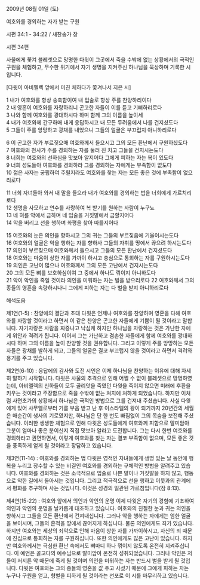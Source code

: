 2009년 08월 01일 (토)

여호와를 경외하는 자가 받는 구원



시편 34:1 - 34:22 / 새찬송가  장


시편 34편

사울에게 쫓겨 블레셋으로 망명한 다윗이 그곳에서 죽을 수밖에 없는 상황에서의 극적인 구원을 체험하고, 무수한 위기에서 자기 생명을 지켜주신 하나님을 묵상하며 기록한 시입니다.    

[다윗이 아비멜렉 앞에서 미친 체하다가 쫓겨나서 지은 시]  

1 내가 여호와를 항상 송축함이여 내 입술로 항상 주를 찬양하리이다  
2 내 영혼이 여호와를 자랑하리니 곤고한 자들이 이를 듣고 기뻐하리로다  
3 나와 함께 여호와를 광대하시다 하며 함께 그의 이름을 높이세  
4 내가 여호와께 간구하매 내게 응답하시고 내 모든 두려움에서 나를 건지셨도다  
5 그들이 주를 앙망하고 광채를 내었으니 그들의 얼굴은 부끄럽지 아니하리로다  

6 이 곤고한 자가 부르짖으매 여호와께서 들으시고 그의 모든 환난에서 구원하셨도다  
7 여호와의 천사가 주를 경외하는 자를 둘러 진 치고 그들을 건지시는도다  
8 너희는 여호와의 선하심을 맛보아 알지어다 그에게 피하는 자는 복이 있도다  
9 너희 성도들아 여호와를 경외하라 그를 경외하는 자에게는 부족함이 없도다  
10 젊은 사자는 궁핍하여 주릴지라도 여호와를 찾는 자는 모든 좋은 것에 부족함이 없으리로다  

11 너희 자녀들아 와서 내 말을 들으라 내가 여호와를 경외하는 법을 너희에게 가르치리로다  
12 생명을 사모하고 연수를 사랑하여 복 받기를 원하는 사람이 누구뇨  
13 네 혀를 악에서 금하며 네 입술을 거짓말에서 금할지어다  
14 악을 버리고 선을 행하며 화평을 찾아 따를지어다  

15 여호와의 눈은 의인을 향하시고 그의 귀는 그들의 부르짖음에 기울이시는도다  
16 여호와의 얼굴은 악을 행하는 자를 향하사 그들의 자취를 땅에서 끊으려 하시는도다  
17 의인이 부르짖으매 여호와께서 들으시고 그들의 모든 환난에서 건지셨도다  
18 여호와는 마음이 상한 자를 가까이 하시고 충심으로 통회하는 자를 구원하시는도다  
19 의인은 고난이 많으나 여호와께서 그의 모든 고난에서 건지시는도다  
20 그의 모든 뼈를 보호하심이여 그 중에서 하나도 꺾이지 아니하도다  
21 악이 악인을 죽일 것이라 의인을 미워하는 자는 벌을 받으리로다 
22 여호와께서 그의 종들의 영혼을 속량하시나니 그에게 피하는 자는 다 벌을 받지 아니하리로다

해석도움





제1연(1-5) : 찬양에의 결단과 초대 
다윗은 언제나 여호와를 찬양하며 영혼을 다해 여호와를 자랑할 것이라고 하면서 이 같은 찬양은 곤고한 자들에게 기쁨이 될 것이라고 말합니다. 자기자랑은 사람을 짜증나고 낙심케 하지만 하나님을 자랑하는 것은 가난한 자에게 위안과 격려가 됩니다. 이어서 그는 가난하고 겸손한 자들에게 함께 여호와를 광대하시다 하며 그의 이름을 높이 찬양할 것을 권유합니다. 그리고 이렇게 주를 앙망하는 모든 자들은 광채를 발하게 되고, 그들의 얼굴은 결코 부끄럽지 않을 것이라고 하면서 격려와 용기를 주고 있습니다.  

제2연(6-10) : 응답에의 감사와 도전 
시인은 이제 하나님을 찬양하는 이유에 대해 자세히 말하기 시작합니다. 다윗은 사울의 추격으로 인해 어쩔 수 없이 블레셋으로 망명하였는데, 아비멜렉의 신하들이 모두 골리앗을 죽였던 다윗을 죽이지 않으면 미래에 후환을 키우는 것이라고 주장함으로 죽을 수밖에 없는 처지에 처하게 되었습니다. 하지만 이처럼 사면초가의 상황에서 하나님은 극적인 방법으로 그를 건져내 주셨습니다. 사실 다윗에게 있어 사무엘로부터 기름 부음 받고 난 후 이스라엘의 왕이 되기까지 20년간의 세월은 매순간이 생사의 기로였지만, 하나님은 단 한 번도 빠짐없이 그의 목숨을 보전해 주셨습니다. 이러한 생생한 체험으로 인해 다윗은 성도들에게 여호와께 피함으로 말미암아 그분이 얼마나 좋은 분이신지 직접 맛보아 알라고 도전합니다. 그는 다시 한번 여호와를 경외하라고 권면하면서, 이렇게 여호와를 찾는 자는 결코 부족함이 없으며, 모든 좋은 것을 풍족하게 얻게 될 것이라고 장담하고 있습니다. 

제3연(11-14) : 여호와를 경외하는 법
다윗은 영적인 자녀들에게 생명 있는 날 동안에 행복을 누리고 장수할 수 있는 비결인 여호와를 경외하는 구체적인 방법을 알려주고 있습니다. 여호와를 경외하는 것은 소극적으로 입술로 나쁜 말이나 거짓말을 하지 않고, 행동으로 악한 길에서 돌아서는 것입니다. 그리고 적극적으로 선을 행하고 이웃과의 관계에서 평화를 추구하며 사는 것입니다. 이것은 성경의 일관된 가르침입니다(잠 8:13).  

제4연(15-22) : 여호와 앞에서 의인과 악인의 운명
이제 다윗은 자기의 경험에 기초하여 의인과 악인의 운명을 날카롭게 대조하고 있습니다. 여호와의 친절한 눈과 귀는 의인을 향하시고 그들을 모든 환난에서 건져내십니다. 그러나 악을 행하는 자에게는 엄한 얼굴을 보이시며, 그들의 흔적을 땅에서 끊어지게 하십니다. 물론 의인에게도 죄가 있습니다. 하지만 여호와는 세상의 죄악으로 인해 마음이 상한 자를 가까이하시고, 자신의 죄 때문에 진심으로 통회하는 자를 구원하십니다. 또한 의인에게도 많은 고난이 있습니다. 하지만 여호와께서는 극심한 환난 속에서도 뼈마디 하나 꺾이지 않도록 온전히 지켜주십니다. 이 예언은 골고다의 예수님으로 말미암아 온전히 성취되었습니다. 그러나 악인은 저들이 저지른 악 때문에 죽게 될 것이며 의인을 미워하는 자는 반드시 벌을 받게 될 것입니다. 다윗은 여호와는 그의 종들의 영혼을 값 주고 사셨기 때문에 그에게 피하는 자는 누구나 구원을 얻고, 형벌을 피하게 될 것이라는 선포로 이 시를 마무리하고 있습니다.